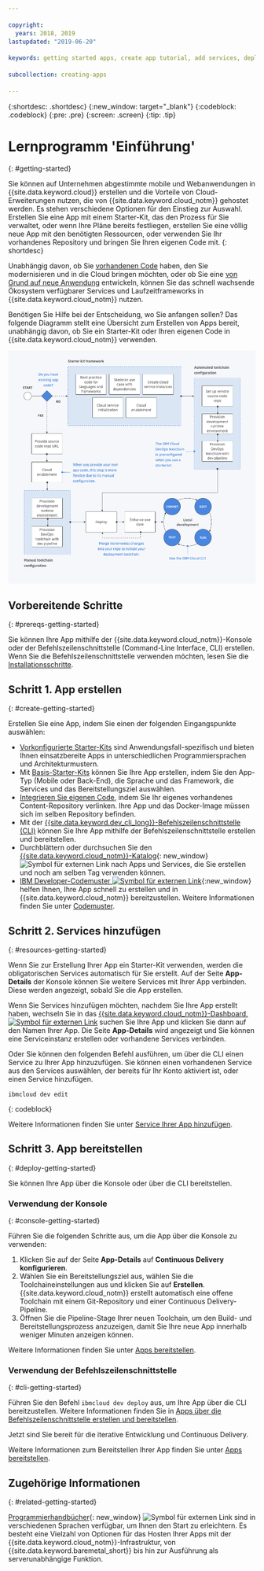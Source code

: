 ```yaml
---

copyright:
  years: 2018, 2019
lastupdated: "2019-06-20"

keywords: getting started apps, create app tutorial, add services, deploy apps, create app, app tutorial

subcollection: creating-apps

---
```


{:shortdesc: .shortdesc}
{:new_window: target="_blank"}
{:codeblock: .codeblock}
{:pre: .pre}
{:screen: .screen}
{:tip: .tip}

# Lernprogramm 'Einführung'
{: #getting-started}

Sie können auf Unternehmen abgestimmte mobile und Webanwendungen in {{site.data.keyword.cloud}} erstellen und die Vorteile von Cloud-Erweiterungen nutzen, die von {{site.data.keyword.cloud_notm}} gehostet werden. Es stehen verschiedene Optionen für den Einstieg zur Auswahl. Erstellen Sie eine App mit einem Starter-Kit, das den Prozess für Sie verwaltet, oder wenn Ihre Pläne bereits festliegen, erstellen Sie eine völlig neue App mit den benötigten Ressourcen, oder verwenden Sie Ihr vorhandenes Repository und bringen Sie Ihren eigenen Code mit.
{: shortdesc}

Unabhängig davon, ob Sie [vorhandenen Code](/docs/apps/tutorials?topic=creating-apps-tutorial-byoc) haben, den Sie modernisieren und in die Cloud bringen möchten, oder ob Sie eine [von Grund auf neue Anwendung](/docs/apps/tutorials?topic=creating-apps-tutorial-starterkit) entwickeln, können Sie das schnell wachsende Ökosystem verfügbarer Services und Laufzeitframeworks in {{site.data.keyword.cloud_notm}} nutzen.

Benötigen Sie Hilfe bei der Entscheidung, wo Sie anfangen sollen? Das folgende Diagramm stellt eine Übersicht zum Erstellen von Apps bereit, unabhängig davon, ob Sie ein Starter-Kit oder Ihren eigenen Code in {{site.data.keyword.cloud_notm}} verwenden.

![Übersicht der Entwicklererfahrung](images/dev-journey.png "Übersicht zum Erstellen von Apps in {{site.data.keyword.cloud_notm}}")

## Vorbereitende Schritte
{: #prereqs-getting-started}

Sie können Ihre App mithilfe der {{site.data.keyword.cloud_notm}}-Konsole oder der Befehlszeilenschnittstelle (Command-Line Interface, CLI) erstellen. Wenn Sie die Befehlszeilenschnittstelle verwenden möchten, lesen Sie die [Installationsschritte](/docs/cli?topic=cloud-cli-getting-started).

## Schritt 1. App erstellen
{: #create-getting-started}

Erstellen Sie eine App, indem Sie einen der folgenden Eingangspunkte auswählen:

* [Vorkonfigurierte Starter-Kits](/docs/apps/tutorials?topic=creating-apps-tutorial-starterkit) sind Anwendungsfall-spezifisch und bieten Ihnen einsatzbereite Apps in unterschiedlichen Programmiersprachen und Architekturmustern.
* Mit [Basis-Starter-Kits](/docs/apps/tutorials?topic=creating-apps-tutorial-scratch) können Sie Ihre App erstellen, indem Sie den App-Typ (Mobile oder Back-End), die Sprache und das Framework, die Services und das Bereitstellungsziel auswählen.
* [Integrieren Sie eigenen Code](/docs/apps/tutorials?topic=creating-apps-tutorial-byoc), indem Sie Ihr eigenes vorhandenes Content-Repository verlinken. Ihre App und das Docker-Image müssen sich im selben Repository befinden.
* Mit der [{{site.data.keyword.dev_cli_long}}-Befehlszeilenschnittstelle (CLI)](/docs/apps?topic=creating-apps-create-deploy-app-cli) können Sie Ihre App mithilfe der Befehlszeilenschnittstelle erstellen und bereitstellen.
* Durchblättern oder durchsuchen Sie den [{{site.data.keyword.cloud_notm}}-Katalog](https://{DomainName}/catalog){: new_window} ![Symbol für externen Link](../icons/launch-glyph.svg "Symbol für externen Link") nach Apps und Services, die Sie erstellen und noch am selben Tag verwenden können.
* [IBM Developer-Codemuster ![Symbol für externen Link](../icons/launch-glyph.svg "Symbol für externen Link")](https://developer.ibm.com/patterns/){:new_window} helfen Ihnen, Ihre App schnell zu erstellen und in {{site.data.keyword.cloud_notm}} bereitzustellen. Weitere Informationen finden Sie unter [Codemuster](/docs/apps/tutorials?topic=creating-apps-tutorial-codepattern).

## Schritt 2. Services hinzufügen
{: #resources-getting-started}

Wenn Sie zur Erstellung Ihrer App ein Starter-Kit verwenden, werden die obligatorischen Services automatisch für Sie erstellt. Auf der Seite **App-Details** der Konsole können Sie weitere Services mit Ihrer App verbinden. Diese werden angezeigt, sobald Sie die App erstellen.

Wenn Sie Services hinzufügen möchten, nachdem Sie Ihre App erstellt haben, wechseln Sie in das [{{site.data.keyword.cloud_notm}}-Dashboard, ![Symbol für externen Link](../../icons/launch-glyph.svg "Symbol für externen Link")](https://{DomainName}) suchen Sie Ihre App und klicken Sie dann auf den Namen Ihrer App. Die Seite **App-Details** wird angezeigt und Sie können eine Serviceinstanz erstellen oder vorhandene Services verbinden.

Oder Sie können den folgenden Befehl ausführen, um über die CLI einen Service zu Ihrer App hinzuzufügen. Sie können einen vorhandenen Service aus den Services auswählen, der bereits für Ihr Konto aktiviert ist, oder einen Service hinzufügen.
```
ibmcloud dev edit
```
{: codeblock}

Weitere Informationen finden Sie unter [Service Ihrer App hinzufügen](/docs/apps?topic=creating-apps-add-resource).

## Schritt 3. App bereitstellen
{: #deploy-getting-started}

Sie können Ihre App über die Konsole oder über die CLI bereitstellen.

### Verwendung der Konsole
{: #console-getting-started}

Führen Sie die folgenden Schritte aus, um die App über die Konsole zu verwenden:

1. Klicken Sie auf der Seite **App-Details** auf **Continuous Delivery konfigurieren**.
2. Wählen Sie ein Bereitstellungsziel aus, wählen Sie die Toolchaineinstellungen aus und klicken Sie auf **Erstellen**. {{site.data.keyword.cloud_notm}} erstellt automatisch eine offene Toolchain mit einem Git-Repository und einer Continuous Delivery-Pipeline.
3. Öffnen Sie die Pipeline-Stage Ihrer neuen Toolchain, um den Build- und Bereitstellungsprozess anzuzeigen, damit Sie Ihre neue App innerhalb weniger Minuten anzeigen können.

Weitere Informationen finden Sie unter [Apps bereitstellen](/docs/apps?topic=creating-apps-deploying-apps).

### Verwendung der Befehlszeilenschnittstelle
{: #cli-getting-started}

Führen Sie den Befehl `ibmcloud dev deploy` aus, um Ihre App über die CLI bereitzustellen. Weitere Informationen finden Sie in [Apps über die Befehlszeilenschnittstelle erstellen und bereitstellen](/docs/apps?topic=creating-apps-create-deploy-app-cli).

Jetzt sind Sie bereit für die iterative Entwicklung und Continuous Delivery.

Weitere Informationen zum Bereitstellen Ihrer App finden Sie unter [Apps bereitstellen](/docs/apps?topic=creating-apps-deploying-apps).

## Zugehörige Informationen
{: #related-getting-started}

[Programmierhandbücher](https://{DomainName}/docs/home/build){: new_window} ![Symbol für externen Link](../icons/launch-glyph.svg "Symbol für externen Link") sind in verschiedenen Sprachen verfügbar, um Ihnen den Start zu erleichtern. Es besteht eine Vielzahl von Optionen für das Hosten Ihrer Apps mit der {{site.data.keyword.cloud_notm}}-Infrastruktur, von {{site.data.keyword.baremetal_short}} bis hin zur Ausführung als serverunabhängige Funktion.
